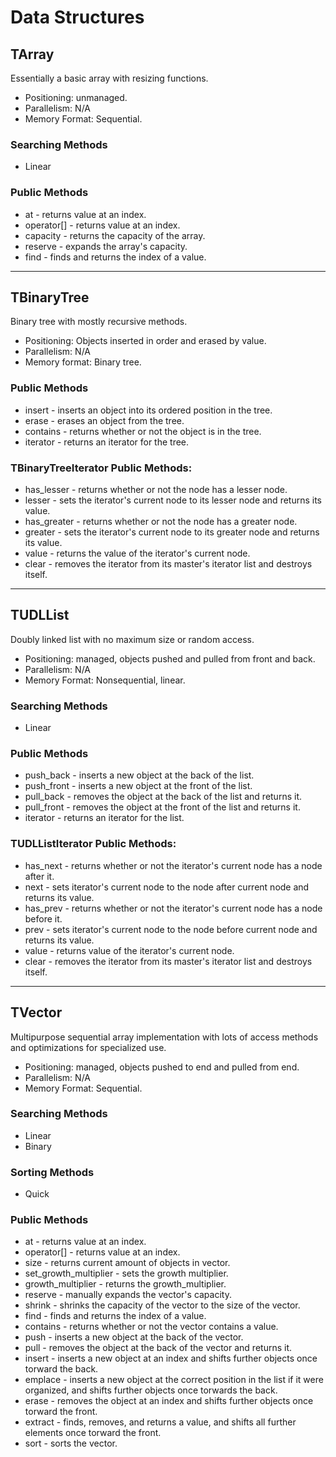 # Data Structures

## TArray
Essentially a basic array with resizing functions.

- Positioning: unmanaged.
- Parallelism: N/A
- Memory Format: Sequential.

### Searching Methods
- Linear

### Public Methods
- at - returns value at an index.
- operator[] - returns value at an index.
- capacity - returns the capacity of the array.
- reserve - expands the array's capacity.
- find - finds and returns the index of a value.

---
## TBinaryTree
Binary tree with mostly recursive methods.

- Positioning: Objects inserted in order and erased by value.
- Parallelism: N/A
- Memory format: Binary tree.

### Public Methods
- insert - inserts an object into its ordered position in the tree.
- erase - erases an object from the tree.
- contains - returns whether or not the object is in the tree.
- iterator - returns an iterator for the tree.

### TBinaryTreeIterator Public Methods:

- has_lesser - returns whether or not the node has a lesser node.
- lesser - sets the iterator's current node to its lesser node and returns its value.
- has_greater - returns whether or not the node has a greater node.
- greater - sets the iterator's current node to its greater node and returns its value.
- value - returns the value of the iterator's current node.
- clear - removes the iterator from its master's iterator list and destroys itself.

---
## TUDLList
Doubly linked list with no maximum size or random access.

- Positioning: managed, objects pushed and pulled from front and back.
- Parallelism: N/A
- Memory Format: Nonsequential, linear.

### Searching Methods
- Linear

### Public Methods
- push_back - inserts a new object at the back of the list.
- push_front - inserts a new object at the front of the list.
- pull_back - removes the object at the back of the list and returns it.
- pull_front - removes the object at the front of the list and returns it.
- iterator - returns an iterator for the list.

### TUDLListIterator Public Methods:
- has_next - returns whether or not the iterator's current node has a node after it.
- next - sets iterator's current node to the node after current node and returns its value.
- has_prev - returns whether or not the iterator's current node has a node before it.
- prev - sets iterator's current node to the node before current node and returns its value.
- value - returns value of the iterator's current node.
- clear - removes the iterator from its master's iterator list and destroys itself.

---
## TVector
Multipurpose sequential array implementation with lots of access methods and optimizations for specialized use.

- Positioning: managed, objects pushed to end and pulled from end.
- Parallelism: N/A
- Memory Format: Sequential.

### Searching Methods
- Linear
- Binary

### Sorting Methods
- Quick

### Public Methods
- at - returns value at an index.
- operator[] - returns value at an index.
- size - returns current amount of objects in vector.
- set_growth_multiplier - sets the growth multiplier.
- growth_multiplier - returns the growth_multiplier.
- reserve - manually expands the vector's capacity.
- shrink - shrinks the capacity of the vector to the size of the vector.
- find - finds and returns the index of a value.
- contains - returns whether or not the vector contains a value.
- push - inserts a new object at the back of the vector.
- pull - removes the object at the back of the vector and returns it.
- insert - inserts a new object at an index and shifts further objects once torward the back.
- emplace - inserts a new object at the correct position in the list if it were organized, and shifts further objects once torwards the back.
- erase - removes the object at an index and shifts further objects once torward the front.
- extract - finds, removes, and returns a value, and shifts all further elements once torward the front.
- sort - sorts the vector.
